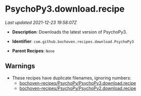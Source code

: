 # PsychoPy3.download.recipe

_Last updated 2021-12-23 19:58:07Z_

- **Description**: Downloads the latest version of PsychoPy3.

- **Identifier**: `com.github.bochoven.recipes.download.PsychoPy3`

- **Parent Recipes**: `None`

## Warnings

- These recipes have duplicate filenames, ignoring numbers:
    - [bochoven-recipes/PsychoPy/PsychoPy3.download.recipe](/autopkg-dupe-tracker/bochoven-recipes/PsychoPy/PsychoPy3.download.recipe)
    - [bochoven-recipes/PsychoPy/PsychoPy2.download.recipe](/autopkg-dupe-tracker/bochoven-recipes/PsychoPy/PsychoPy2.download.recipe)